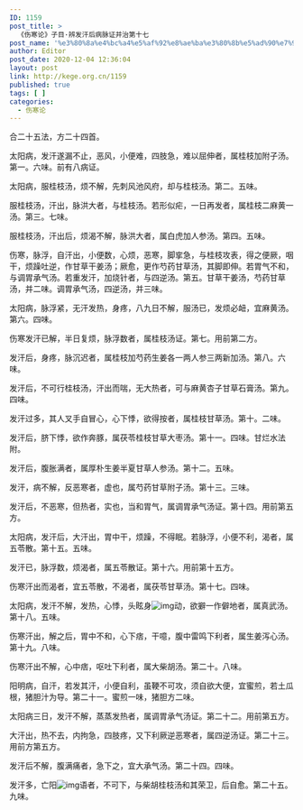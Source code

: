 ```yaml
---
ID: 1159
post_title: >
  《伤寒论》子目·辨发汗后病脉证并治第十七
post_name: '%e3%80%8a%e4%bc%a4%e5%af%92%e8%ae%ba%e3%80%8b%e5%ad%90%e7%9b%ae%c2%b7%e8%be%a8%e5%8f%91%e6%b1%97%e5%90%8e%e7%97%85%e8%84%89%e8%af%81%e5%b9%b6%e6%b2%bb%e7%ac%ac%e5%8d%81%e4%b8%83'
author: Editor
post_date: 2020-12-04 12:36:04
layout: post
link: http://kege.org.cn/1159
published: true
tags: [ ]
categories:
  - 伤寒论
---
```

<!-- wp:paragraph -->
<p><span class="has-inline-color has-secondary-color">合二十五法，方二十四首。</span></p>
<!-- /wp:paragraph -->

<!-- wp:paragraph -->
<p>太阳病，发汗遂漏不止，恶风，小便难，四肢急，难以屈伸者，属桂枝加附子汤。第一。六味。前有八病证。</p>
<!-- /wp:paragraph -->

<!-- wp:paragraph -->
<p>太阳病，服桂枝汤，烦不解，先刺风池风府，却与桂枝汤。第二。五味。</p>
<!-- /wp:paragraph -->

<!-- wp:paragraph -->
<p>服桂枝汤，汗出，脉洪大者，与桂枝汤。若形似疟，一日再发者，属桂枝二麻黄一汤。第三。七味。</p>
<!-- /wp:paragraph -->

<!-- wp:paragraph -->
<p>服桂枝汤，汗出后，烦渴不解，脉洪大者，属白虎加人参汤。第四。五味。</p>
<!-- /wp:paragraph -->

<!-- wp:paragraph -->
<p>伤寒，脉浮，自汗出，小便数，心烦，恶寒，脚挛急，与桂枝攻表，得之便厥，咽干，烦躁吐逆，作甘草干姜汤；厥愈，更作芍药甘草汤，其脚即伸。若胃气不和，与调胃承气汤。若重发汗，加烧针者，与四逆汤。第五。甘草干姜汤，芍药甘草汤，并二味。调胃承气汤，四逆汤，并三味。</p>
<!-- /wp:paragraph -->

<!-- wp:paragraph -->
<p>太阳病，脉浮紧，无汗发热，身疼，八九日不解，服汤已，发烦必衄，宜麻黄汤。第六。四味。</p>
<!-- /wp:paragraph -->

<!-- wp:paragraph -->
<p>伤寒发汗已解，半日复烦，脉浮数者，属桂枝汤证。第七。用前第二方。</p>
<!-- /wp:paragraph -->

<!-- wp:paragraph -->
<p>发汗后，身疼，脉沉迟者，属桂枝加芍药生姜各一两人参三两新加汤。第八。六味。</p>
<!-- /wp:paragraph -->

<!-- wp:paragraph -->
<p>发汗后，不可行桂枝汤，汗出而喘，无大热者，可与麻黄杏子甘草石膏汤。第九。四味。</p>
<!-- /wp:paragraph -->

<!-- wp:paragraph -->
<p>发汗过多，其人叉手自冒心，心下悸，欲得按者，属桂枝甘草汤。第十。二味。</p>
<!-- /wp:paragraph -->

<!-- wp:paragraph -->
<p>发汗后，脐下悸，欲作奔豚，属茯苓桂枝甘草大枣汤。第十一。四味。甘烂水法附。</p>
<!-- /wp:paragraph -->

<!-- wp:paragraph -->
<p>发汗后，腹胀满者，属厚朴生姜半夏甘草人参汤。第十二。五味。</p>
<!-- /wp:paragraph -->

<!-- wp:paragraph -->
<p>发汗，病不解，反恶寒者，虚也，属芍药甘草附子汤。第十三。三味。</p>
<!-- /wp:paragraph -->

<!-- wp:paragraph -->
<p>发汗后，不恶寒，但热者，实也，当和胃气，属调胃承气汤证。第十四。用前第五方。</p>
<!-- /wp:paragraph -->

<!-- wp:paragraph -->
<p>太阳病，发汗后，大汗出，胃中干，烦躁，不得眠。若脉浮，小便不利，渴者，属五苓散。第十五。五味。</p>
<!-- /wp:paragraph -->

<!-- wp:paragraph -->
<p>发汗已，脉浮数，烦渴者，属五苓散证。第十六。用前第十五方。</p>
<!-- /wp:paragraph -->

<!-- wp:paragraph -->
<p>伤寒汗出而渴者，宜五苓散，不渴者，属茯苓甘草汤。第十七。四味。</p>
<!-- /wp:paragraph -->

<!-- wp:paragraph -->
<p>太阳病，发汗不解，发热，心悸，头眩身<img alt="img" src="https://rwzyzs.ipmph.com/epub/5cc2a0c37d1edc32c10d411e/OEBPS/images/txt012_21.png">动，欲擗一作僻地者，属真武汤。第十八。五味。</p>
<!-- /wp:paragraph -->

<!-- wp:paragraph -->
<p>伤寒汗出，解之后，胃中不和，心下痞，干噫，腹中雷鸣下利者，属生姜泻心汤。第十九。八味。</p>
<!-- /wp:paragraph -->

<!-- wp:paragraph -->
<p>伤寒汗出不解，心中痞，呕吐下利者，属大柴胡汤。第二十。八味。</p>
<!-- /wp:paragraph -->

<!-- wp:paragraph -->
<p>阳明病，自汗，若发其汗，小便自利，虽鞕不可攻，须自欲大便，宜蜜煎，若土瓜根，猪胆汁为导。第二十一。蜜煎一味，猪胆方二味。</p>
<!-- /wp:paragraph -->

<!-- wp:paragraph -->
<p>太阳病三日，发汗不解，蒸蒸发热者，属调胃承气汤证。第二十二。用前第五方。</p>
<!-- /wp:paragraph -->

<!-- wp:paragraph -->
<p>大汗出，热不去，内拘急，四肢疼，又下利厥逆恶寒者，属四逆汤证。第二十三。用前方第五方。</p>
<!-- /wp:paragraph -->

<!-- wp:paragraph -->
<p>发汗后不解，腹满痛者，急下之，宜大承气汤。第二十四。四味。</p>
<!-- /wp:paragraph -->

<!-- wp:paragraph -->
<p>发汗多，亡阳<img alt="img" src="https://rwzyzs.ipmph.com/epub/5cc2a0c37d1edc32c10d411e/OEBPS/images/txt012_22.png">语者，不可下，与柴胡桂枝汤和其荣卫，后自愈。第二十五。九味。</p>
<!-- /wp:paragraph -->